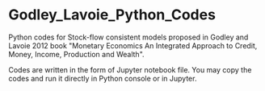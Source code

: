 # Godley_Lavoie_Python_Codes
Python codes for Stock-flow consistent models proposed in Godley and Lavoie 2012 book "Monetary Economics
An Integrated Approach to Credit, Money, Income, Production and Wealth".

Codes are written in the form of Jupyter notebook file. You may copy the codes and run it directly in Python console or in Jupyter.
